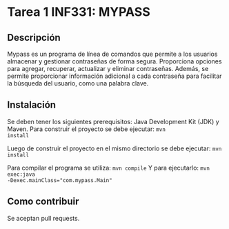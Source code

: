 # Tarea 1 INF331: MYPASS

## Descripción

Mypass es un programa de línea de comandos que permite a los usuarios almacenar y gestionar contraseñas de forma segura. 
Proporciona opciones para agregar, recuperar, actualizar y eliminar contraseñas. 
Además, se permite proporcionar información adicional a cada contraseña para facilitar la búsqueda del usuario, como una palabra clave. 

## Instalación

Se deben tener los siguientes prerequisitos: Java Development Kit (JDK) y Maven. Para construir el proyecto se debe ejecutar: <code>mvn install</code>

Luego de  construir el proyecto en el mismo directorio se debe ejecutar:
<code>mvn install</code>

Para compilar el programa se utiliza: <code>mvn compile</code>
Y para ejecutarlo: <code>mvn exec:java -Dexec.mainClass="com.mypass.Main"</code>

## Como contribuir

Se aceptan pull requests.

